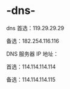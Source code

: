 # -dns-
dns
首选：119.29.29.29

备选：182.254.116.116

DNS 服务器 IP 地址：

首选：114.114.114.114

备选：114.114.114.115
